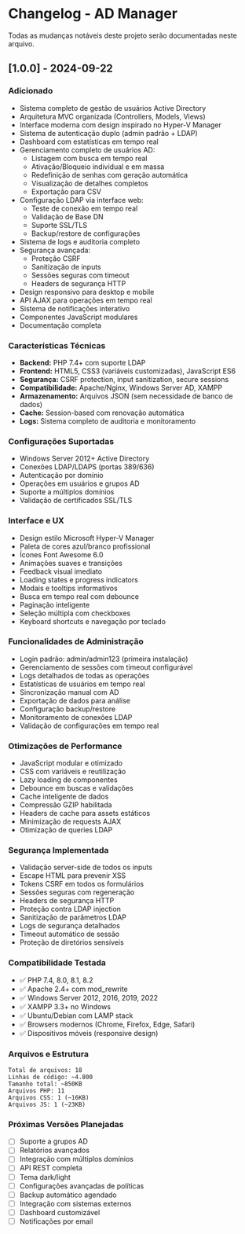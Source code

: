 # Changelog - AD Manager

Todas as mudanças notáveis deste projeto serão documentadas neste arquivo.

## [1.0.0] - 2024-09-22

### Adicionado
- Sistema completo de gestão de usuários Active Directory
- Arquitetura MVC organizada (Controllers, Models, Views)
- Interface moderna com design inspirado no Hyper-V Manager
- Sistema de autenticação duplo (admin padrão + LDAP)
- Dashboard com estatísticas em tempo real
- Gerenciamento completo de usuários AD:
  - Listagem com busca em tempo real
  - Ativação/Bloqueio individual e em massa
  - Redefinição de senhas com geração automática
  - Visualização de detalhes completos
  - Exportação para CSV
- Configuração LDAP via interface web:
  - Teste de conexão em tempo real
  - Validação de Base DN
  - Suporte SSL/TLS
  - Backup/restore de configurações
- Sistema de logs e auditoria completo
- Segurança avançada:
  - Proteção CSRF
  - Sanitização de inputs
  - Sessões seguras com timeout
  - Headers de segurança HTTP
- Design responsivo para desktop e mobile
- API AJAX para operações em tempo real
- Sistema de notificações interativo
- Componentes JavaScript modulares
- Documentação completa

### Características Técnicas
- **Backend:** PHP 7.4+ com suporte LDAP
- **Frontend:** HTML5, CSS3 (variáveis customizadas), JavaScript ES6
- **Segurança:** CSRF protection, input sanitization, secure sessions
- **Compatibilidade:** Apache/Nginx, Windows Server AD, XAMPP
- **Armazenamento:** Arquivos JSON (sem necessidade de banco de dados)
- **Cache:** Session-based com renovação automática
- **Logs:** Sistema completo de auditoria e monitoramento

### Configurações Suportadas
- Windows Server 2012+ Active Directory
- Conexões LDAP/LDAPS (portas 389/636)
- Autenticação por domínio
- Operações em usuários e grupos AD
- Suporte a múltiplos domínios
- Validação de certificados SSL/TLS

### Interface e UX
- Design estilo Microsoft Hyper-V Manager
- Paleta de cores azul/branco profissional
- Ícones Font Awesome 6.0
- Animações suaves e transições
- Feedback visual imediato
- Loading states e progress indicators
- Modais e tooltips informativos
- Busca em tempo real com debounce
- Paginação inteligente
- Seleção múltipla com checkboxes
- Keyboard shortcuts e navegação por teclado

### Funcionalidades de Administração
- Login padrão: admin/admin123 (primeira instalação)
- Gerenciamento de sessões com timeout configurável
- Logs detalhados de todas as operações
- Estatísticas de usuários em tempo real
- Sincronização manual com AD
- Exportação de dados para análise
- Configuração backup/restore
- Monitoramento de conexões LDAP
- Validação de configurações em tempo real

### Otimizações de Performance
- JavaScript modular e otimizado
- CSS com variáveis e reutilização
- Lazy loading de componentes
- Debounce em buscas e validações
- Cache inteligente de dados
- Compressão GZIP habilitada
- Headers de cache para assets estáticos
- Minimização de requests AJAX
- Otimização de queries LDAP

### Segurança Implementada
- Validação server-side de todos os inputs
- Escape HTML para prevenir XSS
- Tokens CSRF em todos os formulários
- Sessões seguras com regeneração
- Headers de segurança HTTP
- Proteção contra LDAP injection
- Sanitização de parâmetros LDAP
- Logs de segurança detalhados
- Timeout automático de sessão
- Proteção de diretórios sensíveis

### Compatibilidade Testada
- ✅ PHP 7.4, 8.0, 8.1, 8.2
- ✅ Apache 2.4+ com mod_rewrite
- ✅ Windows Server 2012, 2016, 2019, 2022
- ✅ XAMPP 3.3+ no Windows
- ✅ Ubuntu/Debian com LAMP stack
- ✅ Browsers modernos (Chrome, Firefox, Edge, Safari)
- ✅ Dispositivos móveis (responsive design)

### Arquivos e Estrutura
```
Total de arquivos: 18
Linhas de código: ~4.800
Tamanho total: ~850KB
Arquivos PHP: 11
Arquivos CSS: 1 (~16KB)
Arquivos JS: 1 (~23KB)
```

### Próximas Versões Planejadas
- [ ] Suporte a grupos AD
- [ ] Relatórios avançados
- [ ] Integração com múltiplos domínios
- [ ] API REST completa
- [ ] Tema dark/light
- [ ] Configurações avançadas de políticas
- [ ] Backup automático agendado
- [ ] Integração com sistemas externos
- [ ] Dashboard customizável
- [ ] Notificações por email